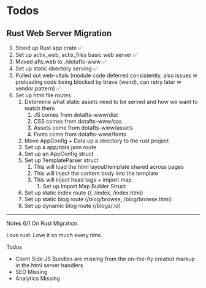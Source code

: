 # Todos

## Rust Web Server Migration

1. Stood up Rust app crate ✅
2. Set up actix_web, actix_files basic web server ✅
3. Moved afts.web to ./dotafts-www ✅
4. Set up static directory serving ✅
5. Pulled out web-vitals (module code deferred consistently, also issues w preloading code being blocked by brave (weird), can retry later w vendor pattern) ✅
6. Set up html file routes
   1. Determine what static assets need to be served and how we want to match them
      1. JS comes from dotafts-www/dist
      2. CSS comes from dotafts-www/css
      3. Assets come from dotafts-www/assets
      4. Fonts come from dotafts-www/fonts
   2. Move AppConfig + Data up a directory to the rust project
   3. Set up a app/data.json route
   4. Set up an AppConfig struct
   5. Set up TemplateParser struct
      1. This will load the html layout/template shared across pages
      2. This will inject the content body into the template
      3. This will inject head tags + import map
         1. Set up Import Map Builder Struct
   6. Set up static index route (/, /index, /index.html)
   7. Set up static blog route (/blog/browse, /blog/browse.html)
   8. Set up dynamic blog route (/blogs/:id)

---

Notes 6/1 On Rust Migration.

Love rust. Love it so much every time.  

Todos

- Client Side JS Bundles are missing from the on-the-fly created markup in the html server handlers
- SEO Missing
- Analytics Missing